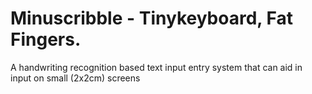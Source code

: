 # Minuscribble - Tinykeyboard, Fat Fingers.

 A handwriting recognition based text input entry system that can aid in input on small (2x2cm) screens
